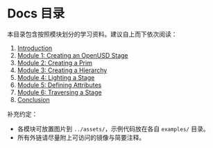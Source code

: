 # Docs 目录

本目录包含按照模块划分的学习资料。建议自上而下依次阅读：

1. [Introduction](./00-introduction/README.md)
2. [Module 1: Creating an OpenUSD Stage](./01-creating-stage/README.md)
3. [Module 2: Creating a Prim](./02-creating-prim/README.md)
4. [Module 3: Creating a Hierarchy](./03-creating-hierarchy/README.md)
5. [Module 4: Lighting a Stage](./04-lighting-a-stage/README.md)
6. [Module 5: Defining Attributes](./05-defining-attributes/README.md)
7. [Module 6: Traversing a Stage](./06-traversing-a-stage/README.md)
8. [Conclusion](./99-conclusion/README.md)

补充约定：
- 各模块可放置图片到 `../assets/`，示例代码放在各自 `examples/` 目录。
- 所有外链请尽量附上可访问的镜像与简要注释。
